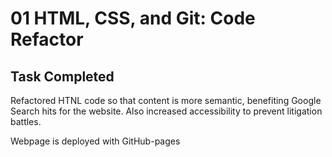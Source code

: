 # 01 HTML, CSS, and Git: Code Refactor

## Task Completed
Refactored HTNL code so that content is more semantic, benefiting Google Search hits for the website. Also increased accessibility to prevent litigation battles. 

Webpage is deployed with GitHub-pages
